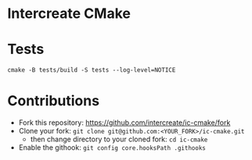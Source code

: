 # Intercreate CMake

# Tests

```
cmake -B tests/build -S tests --log-level=NOTICE
```

# Contributions

* Fork this repository: https://github.com/intercreate/ic-cmake/fork
* Clone your fork: `git clone git@github.com:<YOUR_FORK>/ic-cmake.git`
  * then change directory to your cloned fork: `cd ic-cmake`
* Enable the githook: `git config core.hooksPath .githooks`
